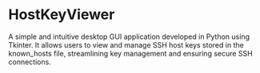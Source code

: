# HostKeyViewer
A simple and intuitive desktop GUI application developed in Python using Tkinter. It allows users to view and manage SSH host keys stored in the known_hosts file, streamlining key management and ensuring secure SSH connections.
